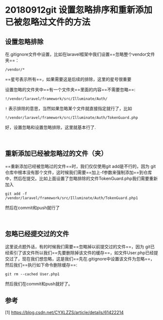 # 20180912git 设置忽略排序和重新添加已被忽略过文件的方法

## 设置忽略排除

在.gitignore文件中设置，比如在laravel框架中我们设置==忽略整个vendor文件夹==：

```
/vendor/*
```

==星号表示所有==，如果需要这是后续的排除，这里的星号很重要

设置忽略的文件夹中==有一个文件夹==里面的内容==不需要忽略==:

```
!/vendor/laravel/framework/src/Illuminate/Auth/
```

`!` 表示排除的意思，当然如果忽略某个文件就直接指定就行了，比如

```
!/vendor/laravel/framework/src/Illuminate/Auth/TokenGuard.php
```

好，设置忽略和设置忽略排除，这里就基本行了.

<br>

## 重新添加已经被忽略过的文件（夹）

==重新添加已经被忽略过的文件==时，我们仅仅使用git add是不行的，因为 git仓库中根本没有那个文件，这时候我们需要==加上-f参数来强制添加==到仓库中，然后在提交。比如上面设置了忽略排除的文件TokenGuard.php我们需要重新加入

```shell
git add -f /vendor/laravel/framework/src/Illuminate/Auth/TokenGuard.php1
```

然后在commit和push就行了

<br>

## 忽略已经提交过的文件

这里说点题外话，有的时候我们需要==忽略掉以前提交过的文件==，因为 git已经索引了该文件所以我们==先要删除掉该文件的缓存==，如文件User.php已经提交过了，现在我们想忽略，这是我们==先在.gitignore中设置该文件为忽略==，然后我们==执行如下命令删除缓存==:

```
git rm --cached User.php1
```

然后我们在commit和push就好了。



## 参考

[1] https://blog.csdn.net/CYXLZZS/article/details/61422214